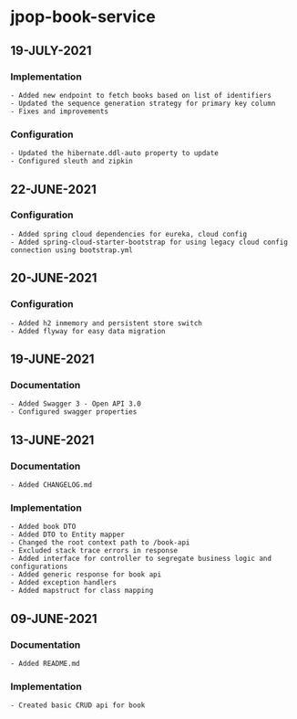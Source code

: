 # jpop-book-service

## 19-JULY-2021

### Implementation

    - Added new endpoint to fetch books based on list of identifiers
    - Updated the sequence generation strategy for primary key column
    - Fixes and improvements

### Configuration

    - Updated the hibernate.ddl-auto property to update
    - Configured sleuth and zipkin

## 22-JUNE-2021

### Configuration

    - Added spring cloud dependencies for eureka, cloud config
    - Added spring-cloud-starter-bootstrap for using legacy cloud config connection using bootstrap.yml

## 20-JUNE-2021

### Configuration

    - Added h2 inmemory and persistent store switch
    - Added flyway for easy data migration

## 19-JUNE-2021

### Documentation

    - Added Swagger 3 - Open API 3.0
    - Configured swagger properties

## 13-JUNE-2021

### Documentation

    - Added CHANGELOG.md

### Implementation

    - Added book DTO
    - Added DTO to Entity mapper
    - Changed the root context path to /book-api
    - Excluded stack trace errors in response
    - Added interface for controller to segregate business logic and configurations
    - Added generic response for book api
    - Added exception handlers
    - Added mapstruct for class mapping

## 09-JUNE-2021

### Documentation

    - Added README.md

### Implementation

    - Created basic CRUD api for book